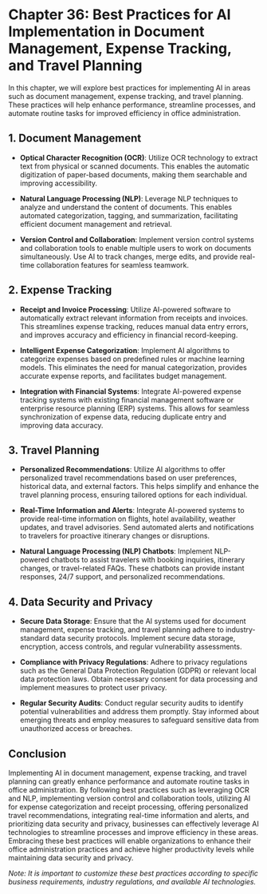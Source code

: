 Chapter 36: Best Practices for AI Implementation in Document Management, Expense Tracking, and Travel Planning
==============================================================================================================

In this chapter, we will explore best practices for implementing AI in areas such as document management, expense tracking, and travel planning. These practices will help enhance performance, streamline processes, and automate routine tasks for improved efficiency in office administration.

**1. Document Management**
--------------------------

* **Optical Character Recognition (OCR)**: Utilize OCR technology to extract text from physical or scanned documents. This enables the automatic digitization of paper-based documents, making them searchable and improving accessibility.

* **Natural Language Processing (NLP)**: Leverage NLP techniques to analyze and understand the content of documents. This enables automated categorization, tagging, and summarization, facilitating efficient document management and retrieval.

* **Version Control and Collaboration**: Implement version control systems and collaboration tools to enable multiple users to work on documents simultaneously. Use AI to track changes, merge edits, and provide real-time collaboration features for seamless teamwork.

**2. Expense Tracking**
-----------------------

* **Receipt and Invoice Processing**: Utilize AI-powered software to automatically extract relevant information from receipts and invoices. This streamlines expense tracking, reduces manual data entry errors, and improves accuracy and efficiency in financial record-keeping.

* **Intelligent Expense Categorization**: Implement AI algorithms to categorize expenses based on predefined rules or machine learning models. This eliminates the need for manual categorization, provides accurate expense reports, and facilitates budget management.

* **Integration with Financial Systems**: Integrate AI-powered expense tracking systems with existing financial management software or enterprise resource planning (ERP) systems. This allows for seamless synchronization of expense data, reducing duplicate entry and improving data accuracy.

**3. Travel Planning**
----------------------

* **Personalized Recommendations**: Utilize AI algorithms to offer personalized travel recommendations based on user preferences, historical data, and external factors. This helps simplify and enhance the travel planning process, ensuring tailored options for each individual.

* **Real-Time Information and Alerts**: Integrate AI-powered systems to provide real-time information on flights, hotel availability, weather updates, and travel advisories. Send automated alerts and notifications to travelers for proactive itinerary changes or disruptions.

* **Natural Language Processing (NLP) Chatbots**: Implement NLP-powered chatbots to assist travelers with booking inquiries, itinerary changes, or travel-related FAQs. These chatbots can provide instant responses, 24/7 support, and personalized recommendations.

**4. Data Security and Privacy**
--------------------------------

* **Secure Data Storage**: Ensure that the AI systems used for document management, expense tracking, and travel planning adhere to industry-standard data security protocols. Implement secure data storage, encryption, access controls, and regular vulnerability assessments.

* **Compliance with Privacy Regulations**: Adhere to privacy regulations such as the General Data Protection Regulation (GDPR) or relevant local data protection laws. Obtain necessary consent for data processing and implement measures to protect user privacy.

* **Regular Security Audits**: Conduct regular security audits to identify potential vulnerabilities and address them promptly. Stay informed about emerging threats and employ measures to safeguard sensitive data from unauthorized access or breaches.

**Conclusion**
--------------

Implementing AI in document management, expense tracking, and travel planning can greatly enhance performance and automate routine tasks in office administration. By following best practices such as leveraging OCR and NLP, implementing version control and collaboration tools, utilizing AI for expense categorization and receipt processing, offering personalized travel recommendations, integrating real-time information and alerts, and prioritizing data security and privacy, businesses can effectively leverage AI technologies to streamline processes and improve efficiency in these areas. Embracing these best practices will enable organizations to enhance their office administration practices and achieve higher productivity levels while maintaining data security and privacy.

*Note: It is important to customize these best practices according to specific business requirements, industry regulations, and available AI technologies.*
